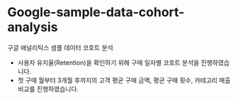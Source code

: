 # Google-sample-data-cohort-analysis
구글 애널리틱스 샘플 데이터 코호트 분석
- 사용자 유지율(Retention)을 확인하기 위해 구매 일자별 코호트 분석을 진행하였습니다.
- 첫 구매 월부터 3개월 후까지의 고객 평균 구매 금액, 평균 구매 횟수, 카테고리 매출 비교를 진행하였습니다.
